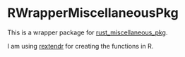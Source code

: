 # RWrapperMiscellaneousPkg

This is a wrapper package for [rust_miscellaneous_pkg](https://tmando.github.io/rust_miscellaneous_pkg/rust_miscellaneous_pkg/). 

I am using [rextendr](https://github.com/extendr/rextendr) for creating the functions in R.
